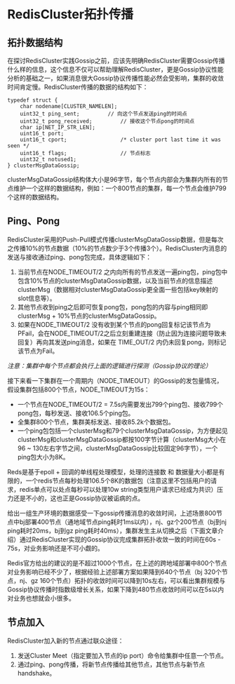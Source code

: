 # RedisCluster拓扑传播

## 拓扑数据结构
在探讨RedisCluster实践Gossip之前，应该先明确RedisCluster需要Gossip传播什么样的信息，这个信息不仅可以帮助理解RedisCluster，更是Gossip协议性能分析的基础之一，如果消息很大Gossip协议传播性能必然会受影响，集群的收敛时间肯定慢。RedisCluster传播的数据的结构如下：

```
typedef struct {
    char nodename[CLUSTER_NAMELEN];
    uint32_t ping_sent;			// 向这个节点发送ping的时间点
    uint32_t pong_received; 		// 接收这个节点pong的时间点
    char ip[NET_IP_STR_LEN];
    uint16_t port;
    uint16_t cport;             	/* cluster port last time it was seen */
    uint16_t flags;             	// 节点标志
    uint32_t notused1;
} clusterMsgDataGossip;
```

clusterMsgDataGossip结构体大小是96字节，每个节点内部会为集群内所有的节点维护一个这样的数据结构，例如：一个800节点的集群，每一个节点会维护799个这样的数据结构。

## Ping、Pong
RedisCluster采用的Push-Pull模式传播clusterMsgDataGossip数据，但是每次之传播10%的节点数据（10%的节点数少于3个传播3个）。RedisCluster内消息的发送与接收通过ping、pong包完成，具体逻辑如下：
1. 当前节点在NODE_TIMEOUT/2 之内向所有的节点发送一遍ping包，ping包中包含10%节点的clusterMsgDataGossip数据，以及当前节点的信息描述clusterMsg（数据相对clusterMsgDataGossip更全面一些包括key映射的slot信息等）。
2. 其他节点收到ping之后即可恢复pong包，pong包的内容与ping相同即clusterMsg + 10%节点的clusterMsgDataGossip。
3. 如果在NODE_TIMEOUT/2 没有收到某个节点的pong回复标记该节点为PFail，会在NODE_TIMEOUT/2之后立刻重建连接（防止因为连接问题导致未回复）再向其发送ping消息，如果在 TIME_OUT/2 内仍未回复pong，则标记该节点为Fail。

_注意：集群中每个节点都会执行上面的逻辑进行探测（Gossip协议的理论）_

接下来看一下集群在一个周期内（NODE_TIMEOUT）的Gossip的发包量情况，假设集群包括800个节点，NODE_TIMEOUT为15s：
* 一个节点在NODE_TIMEOUT/2 = 7.5s内需要发出799个ping包、接收799个pong包，每秒发送、接收106.5个ping包。
* 全集群800个节点，集群美标发送、接收85.2k个数据包。
* 一个ping包包括一个clusterMsg和79个clusterMsgDataGossip，为方便起见clusterMsg和clusterMsgDataGossip都按100字节计算（clusterMsg大小在96 ~ 130左右字节之间，clusterMsgDataGossip比较固定96字节），一个ping包大小为8K。

Reds是基于epoll + 回调的单线程处理模型，处理的连接数 和 数据量大小都是有限的，一个redis节点每秒处理106.5个8K的数据包（注意这里不包括用户的请求，redis单点可以处点每秒可以处理10w string类型用户请求已经成为共识）压力还是不小的，这也正是Gossip协议被诟病的点。

给出一组生产环境的数据感受一下gossip传播消息的收敛时间，上述场景800节点中bj部署400节点（通地域节点ping耗时1ms以内），nj、gz个200节点（bj到nj ping耗时20ms，bj到gz ping耗时40ms），集群发生主从切换之后（下面文章介绍）通过RedisCluster实现的Gossip协议完成集群拓扑收敛一致的时间在60s - 75s，对业务影响还是不可小觑的。

Redis官方给出的建议的是不超过1000个节点，在上述的跨地域部署中800个节点对业务影响已经不少了，根据经验上述部署方案如果降到640个节点（bj 320个节点，nj、gz 160个节点）拓扑的收敛时间可以降到10s左右，可以看出集群规模与Gossip协议传播时指数级增长关系，如果下降到480节点收敛时间可以在5s以内对业务也想就会小很多。


## 节点加入
RedisCluster加入新的节点通过联众途径：
1. 发送Cluster Meet（指定要加入节点的ip port）命令给集群中任意一个节点。
2. 通过ping、pong传播，将新节点传播给其他节点，其他节点与新节点handshake。
